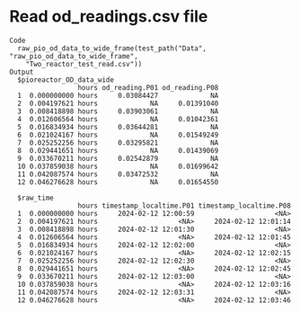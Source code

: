 # Read od_readings.csv file

    Code
      raw_pio_od_data_to_wide_frame(test_path("Data", "raw_pio_od_data_to_wide_frame",
        "Two_reactor_test_read.csv"))
    Output
      $pioreactor_OD_data_wide
                     hours od_reading.P01 od_reading.P08
      1  0.000000000 hours     0.03084427             NA
      2  0.004197621 hours             NA     0.01391040
      3  0.008418898 hours     0.03903061             NA
      4  0.012606564 hours             NA     0.01042361
      5  0.016834934 hours     0.03644281             NA
      6  0.021024167 hours             NA     0.01549249
      7  0.025252256 hours     0.03295821             NA
      8  0.029441651 hours             NA     0.01439069
      9  0.033670211 hours     0.02542879             NA
      10 0.037859038 hours             NA     0.01699642
      11 0.042087574 hours     0.03472532             NA
      12 0.046276628 hours             NA     0.01654550
      
      $raw_time
                     hours timestamp_localtime.P01 timestamp_localtime.P08
      1  0.000000000 hours     2024-02-12 12:00:59                    <NA>
      2  0.004197621 hours                    <NA>     2024-02-12 12:01:14
      3  0.008418898 hours     2024-02-12 12:01:30                    <NA>
      4  0.012606564 hours                    <NA>     2024-02-12 12:01:45
      5  0.016834934 hours     2024-02-12 12:02:00                    <NA>
      6  0.021024167 hours                    <NA>     2024-02-12 12:02:15
      7  0.025252256 hours     2024-02-12 12:02:30                    <NA>
      8  0.029441651 hours                    <NA>     2024-02-12 12:02:45
      9  0.033670211 hours     2024-02-12 12:03:00                    <NA>
      10 0.037859038 hours                    <NA>     2024-02-12 12:03:16
      11 0.042087574 hours     2024-02-12 12:03:31                    <NA>
      12 0.046276628 hours                    <NA>     2024-02-12 12:03:46
      

